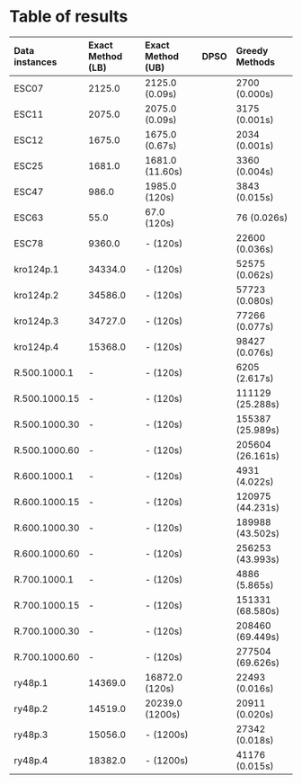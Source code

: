 # Table of results

| Data instances    | Exact Method (LB) | Exact Method (UB) | DPSO     | Greedy Methods |
| :---------------- | :-----------------| :---------------- | :------- | :------------- |
| ESC07             | 2125.0            | 2125.0 (0.09s)    |          | 2700 (0.000s)  |
| ESC11             | 2075.0            | 2075.0 (0.09s)    |          | 3175 (0.001s)  |
| ESC12             | 1675.0            | 1675.0 (0.67s)    |          | 2034 (0.001s)  |
| ESC25             | 1681.0            | 1681.0 (11.60s)   |          | 3360 (0.004s)  |
| ESC47             | 986.0             | 1985.0 (120s)     |          | 3843 (0.015s)  |
| ESC63             | 55.0              | 67.0 (120s)       |          | 76 (0.026s)    |
| ESC78             | 9360.0            | - (120s)          |          | 22600 (0.036s) |
| kro124p.1         | 34334.0           | - (120s)          |          | 52575 (0.062s) |
| kro124p.2         | 34586.0           | - (120s)          |          | 57723 (0.080s) |
| kro124p.3         | 34727.0           | - (120s)          |          | 77266 (0.077s) |
| kro124p.4         | 15368.0           | - (120s)          |          | 98427 (0.076s) |
| R.500.1000.1      | -                 | - (120s)          |          | 6205 (2.617s)  |
| R.500.1000.15     | -                 | - (120s)          |          | 111129 (25.288s) |
| R.500.1000.30     | -                 | - (120s)          |          | 155387 (25.989s) |
| R.500.1000.60     | -                 | - (120s)          |          | 205604 (26.161s) |
| R.600.1000.1      | -                 | - (120s)          |          | 4931 (4.022s)  |
| R.600.1000.15     | -                 | - (120s)          |          | 120975 (44.231s) |
| R.600.1000.30     | -                 | - (120s)          |          | 189988 (43.502s) |
| R.600.1000.60     | -                 | - (120s)          |          | 256253 (43.993s) |
| R.700.1000.1      | -                 | - (120s)          |          | 4886 (5.865s)  |
| R.700.1000.15     | -                 | - (120s)          |          | 151331 (68.580s) |
| R.700.1000.30     | -                 | - (120s)          |          | 208460 (69.449s) |
| R.700.1000.60     | -                 | - (120s)          |          | 277504 (69.626s) |
| ry48p.1           | 14369.0           | 16872.0 (120s)    |          | 22493 (0.016s) |
| ry48p.2           | 14519.0           | 20239.0 (1200s)   |          | 20911 (0.020s) |
| ry48p.3           | 15056.0           | - (1200s)         |          | 27342 (0.018s) |
| ry48p.4           | 18382.0           | - (1200s)         |          | 41176 (0.015s) |
